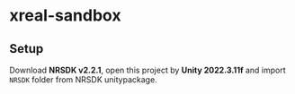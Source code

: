 # xreal-sandbox

## Setup

Download **NRSDK v2.2.1**, open this project by **Unity 2022.3.11f** and import `NRSDK` folder from NRSDK unitypackage.
